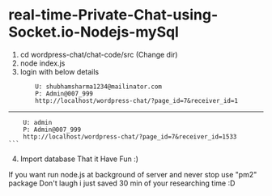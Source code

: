 # real-time-Private-Chat-using-Socket.io-Nodejs-mySql

1. cd wordpress-chat/chat-code/src (Change dir)
2. node index.js
3. login with below details
	```
		U: shubhamsharma1234@mailinator.com
		P: Admin@007_999
		http://localhost/wordpress-chat/?page_id=7&receiver_id=1
-----------------------------------------------------------
		U: admin
		P: Admin@007_999
		http://localhost/wordpress-chat/?page_id=7&receiver_id=1533
	```
4. Import database
That it Have Fun :)

If you want run node.js at background of server and never stop use "pm2" package 
Don't laugh i just saved 30 min of your researching time :D
